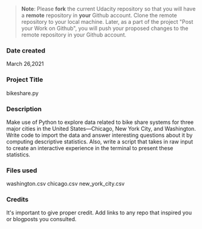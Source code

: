 >**Note**: Please **fork** the current Udacity repository so that you will have a **remote** repository in **your** Github account. Clone the remote repository to your local machine. Later, as a part of the project "Post your Work on Github", you will push your proposed changes to the remote repository in your Github account.

### Date created
March 26,2021

### Project Title
bikeshare.py

### Description
Make use of Python to explore data related to bike share systems for three major cities in the United States—Chicago, New York City, and Washington. Write code to import the data and answer interesting questions about it by computing descriptive statistics. Also, write a script that takes in raw input to create an interactive experience in the terminal to present these statistics.

### Files used
washington.csv
chicago.csv
new_york_city.csv

### Credits
It's important to give proper credit. Add links to any repo that inspired you or blogposts you consulted.

